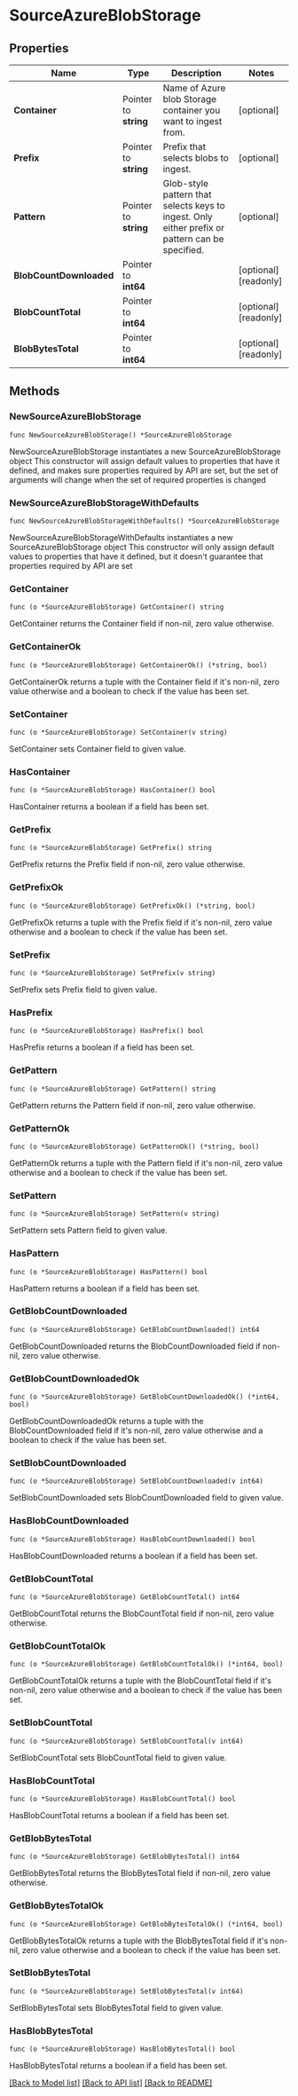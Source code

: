 # SourceAzureBlobStorage

## Properties

Name | Type | Description | Notes
------------ | ------------- | ------------- | -------------
**Container** | Pointer to **string** | Name of Azure blob Storage container you want to ingest from. | [optional] 
**Prefix** | Pointer to **string** | Prefix that selects blobs to ingest. | [optional] 
**Pattern** | Pointer to **string** | Glob-style pattern that selects keys to ingest. Only either prefix or pattern can be specified. | [optional] 
**BlobCountDownloaded** | Pointer to **int64** |  | [optional] [readonly] 
**BlobCountTotal** | Pointer to **int64** |  | [optional] [readonly] 
**BlobBytesTotal** | Pointer to **int64** |  | [optional] [readonly] 

## Methods

### NewSourceAzureBlobStorage

`func NewSourceAzureBlobStorage() *SourceAzureBlobStorage`

NewSourceAzureBlobStorage instantiates a new SourceAzureBlobStorage object
This constructor will assign default values to properties that have it defined,
and makes sure properties required by API are set, but the set of arguments
will change when the set of required properties is changed

### NewSourceAzureBlobStorageWithDefaults

`func NewSourceAzureBlobStorageWithDefaults() *SourceAzureBlobStorage`

NewSourceAzureBlobStorageWithDefaults instantiates a new SourceAzureBlobStorage object
This constructor will only assign default values to properties that have it defined,
but it doesn't guarantee that properties required by API are set

### GetContainer

`func (o *SourceAzureBlobStorage) GetContainer() string`

GetContainer returns the Container field if non-nil, zero value otherwise.

### GetContainerOk

`func (o *SourceAzureBlobStorage) GetContainerOk() (*string, bool)`

GetContainerOk returns a tuple with the Container field if it's non-nil, zero value otherwise
and a boolean to check if the value has been set.

### SetContainer

`func (o *SourceAzureBlobStorage) SetContainer(v string)`

SetContainer sets Container field to given value.

### HasContainer

`func (o *SourceAzureBlobStorage) HasContainer() bool`

HasContainer returns a boolean if a field has been set.

### GetPrefix

`func (o *SourceAzureBlobStorage) GetPrefix() string`

GetPrefix returns the Prefix field if non-nil, zero value otherwise.

### GetPrefixOk

`func (o *SourceAzureBlobStorage) GetPrefixOk() (*string, bool)`

GetPrefixOk returns a tuple with the Prefix field if it's non-nil, zero value otherwise
and a boolean to check if the value has been set.

### SetPrefix

`func (o *SourceAzureBlobStorage) SetPrefix(v string)`

SetPrefix sets Prefix field to given value.

### HasPrefix

`func (o *SourceAzureBlobStorage) HasPrefix() bool`

HasPrefix returns a boolean if a field has been set.

### GetPattern

`func (o *SourceAzureBlobStorage) GetPattern() string`

GetPattern returns the Pattern field if non-nil, zero value otherwise.

### GetPatternOk

`func (o *SourceAzureBlobStorage) GetPatternOk() (*string, bool)`

GetPatternOk returns a tuple with the Pattern field if it's non-nil, zero value otherwise
and a boolean to check if the value has been set.

### SetPattern

`func (o *SourceAzureBlobStorage) SetPattern(v string)`

SetPattern sets Pattern field to given value.

### HasPattern

`func (o *SourceAzureBlobStorage) HasPattern() bool`

HasPattern returns a boolean if a field has been set.

### GetBlobCountDownloaded

`func (o *SourceAzureBlobStorage) GetBlobCountDownloaded() int64`

GetBlobCountDownloaded returns the BlobCountDownloaded field if non-nil, zero value otherwise.

### GetBlobCountDownloadedOk

`func (o *SourceAzureBlobStorage) GetBlobCountDownloadedOk() (*int64, bool)`

GetBlobCountDownloadedOk returns a tuple with the BlobCountDownloaded field if it's non-nil, zero value otherwise
and a boolean to check if the value has been set.

### SetBlobCountDownloaded

`func (o *SourceAzureBlobStorage) SetBlobCountDownloaded(v int64)`

SetBlobCountDownloaded sets BlobCountDownloaded field to given value.

### HasBlobCountDownloaded

`func (o *SourceAzureBlobStorage) HasBlobCountDownloaded() bool`

HasBlobCountDownloaded returns a boolean if a field has been set.

### GetBlobCountTotal

`func (o *SourceAzureBlobStorage) GetBlobCountTotal() int64`

GetBlobCountTotal returns the BlobCountTotal field if non-nil, zero value otherwise.

### GetBlobCountTotalOk

`func (o *SourceAzureBlobStorage) GetBlobCountTotalOk() (*int64, bool)`

GetBlobCountTotalOk returns a tuple with the BlobCountTotal field if it's non-nil, zero value otherwise
and a boolean to check if the value has been set.

### SetBlobCountTotal

`func (o *SourceAzureBlobStorage) SetBlobCountTotal(v int64)`

SetBlobCountTotal sets BlobCountTotal field to given value.

### HasBlobCountTotal

`func (o *SourceAzureBlobStorage) HasBlobCountTotal() bool`

HasBlobCountTotal returns a boolean if a field has been set.

### GetBlobBytesTotal

`func (o *SourceAzureBlobStorage) GetBlobBytesTotal() int64`

GetBlobBytesTotal returns the BlobBytesTotal field if non-nil, zero value otherwise.

### GetBlobBytesTotalOk

`func (o *SourceAzureBlobStorage) GetBlobBytesTotalOk() (*int64, bool)`

GetBlobBytesTotalOk returns a tuple with the BlobBytesTotal field if it's non-nil, zero value otherwise
and a boolean to check if the value has been set.

### SetBlobBytesTotal

`func (o *SourceAzureBlobStorage) SetBlobBytesTotal(v int64)`

SetBlobBytesTotal sets BlobBytesTotal field to given value.

### HasBlobBytesTotal

`func (o *SourceAzureBlobStorage) HasBlobBytesTotal() bool`

HasBlobBytesTotal returns a boolean if a field has been set.


[[Back to Model list]](../README.md#documentation-for-models) [[Back to API list]](../README.md#documentation-for-api-endpoints) [[Back to README]](../README.md)


